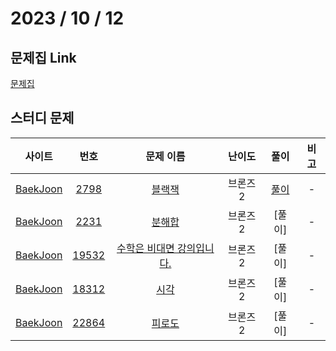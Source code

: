 # 2023 / 10 / 12

## 문제집 Link

[문제집](https://github.com/tony9402/baekjoon/tree/main/brute_force)

## 스터디 문제

|                사이트                |                      번호                      |                         문제 이름                         | 난이도 |  풀이  | 비고 |
| :----------------------------------: | :--------------------------------------------: | :-------------------------------------------------------: | :----: | :----: | :--: |
| [BaekJoon](https://www.acmicpc.net/) |  [2798](https://www.acmicpc.net/problem/2798)  |      [블랙잭](https://www.acmicpc.net/problem/2798)       | 브론즈2  | [풀이](../../../../BaekJoon/Solutions/2798_블랙잭/) |  -   |
| [BaekJoon](https://www.acmicpc.net/) |  [2231](https://www.acmicpc.net/problem/2231)  |     [분해합](https://www.acmicpc.net/problem/2231)     | 브론즈2  | [풀이] |  -   |
| [BaekJoon](https://www.acmicpc.net/) | [19532](https://www.acmicpc.net/problem/19532) | [수학은 비대면 강의입니다.](https://www.acmicpc.net/problem/19532) | 브론즈2  | [풀이] |  -   |
| [BaekJoon](https://www.acmicpc.net/) |  [18312](https://www.acmicpc.net/problem/18312)  |   [시각](https://www.acmicpc.net/problem/18312)   | 브론즈2  | [풀이] |  -   |
| [BaekJoon](https://www.acmicpc.net/) |  [22864](https://www.acmicpc.net/problem/22864)  |     [피로도](https://www.acmicpc.net/problem/22864)     | 브론즈2  | [풀이] |  -   |

